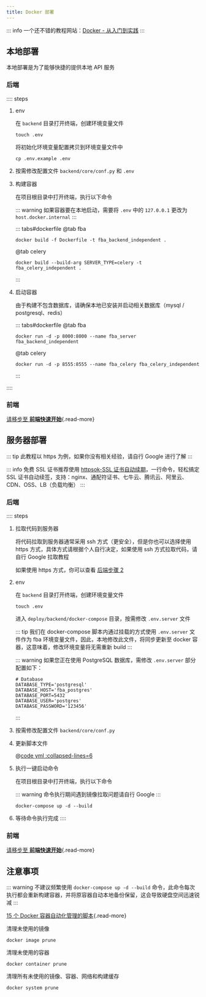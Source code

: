 ```yaml
---
title: Docker 部署
---
```


::: info
一个还不错的教程网站：[Docker - 从入门到实践](https://yeasy.gitbook.io/docker_practice)
:::

## 本地部署

本地部署是为了能够快捷的提供本地 API 服务

### 后端

:::: steps

1. env

   在 `backend` 目录打开终端，创建环境变量文件

   ```shell:no-line-numbers
   touch .env
   ```

   将初始化环境变量配置拷贝到环境变量文件中

   ```shell:no-line-numbers
   cp .env.example .env
   ```

2. 按需修改配置文件 `backend/core/conf.py` 和 `.env`
3. 构建容器

   在项目根目录中打开终端，执行以下命令

   ::: warning
   如果容器要在本地启动，需要将 `.env` 中的 `127.0.0.1` 更改为 `host.docker.internal`
   :::

   ::: tabs#dockerfile
   @tab fba

   ```shell:no-line-numbers
   docker build -f Dockerfile -t fba_backend_independent .
   ```

   @tab celery

   ```shell:no-line-numbers
   docker build --build-arg SERVER_TYPE=celery -t fba_celery_independent .
   ```

   :::

4. 启动容器

   由于构建不包含数据库，请确保本地已安装并启动相关数据库（mysql / postgresql、redis）

   ::: tabs#dockerfile
   @tab fba

   ```shell:no-line-numbers
   docker run -d -p 8000:8000 --name fba_server fba_backend_independent
   ```

   @tab celery

   ```shell:no-line-numbers
   docker run -d -p 8555:8555 --name fba_celery fba_celery_independent
   ```

   :::

::::

### 前端

[请移步至 **前端快速开始**](../../frontend/summary/quick-start.md){.read-more}

## 服务器部署

::: tip
此教程以 https 为例，如果你没有相关经验，请自行 Google 进行了解
:::

::: info
免费 SSL 证书推荐使用 [httpsok-SSL 证书自动续期](https://httpsok.com/p/4Qjd)，一行命令，轻松搞定 SSL
证书自动续签，支持：nginx、通配符证书、七牛云、腾讯云、阿里云、CDN、OSS、LB（负载均衡）
:::

### 后端

:::: steps

1. 拉取代码到服务器

   将代码拉取到服务器通常采用 ssh 方式（更安全），但是你也可以选择使用 https 方式，具体方式请根据个人自行决定，如果使用 ssh
   方式拉取代码，请自行 Google 拉取教程

   如果使用 https 方式，你可以查看 [后端步骤 2](../summary/quick-start.md#后端)

2. env

   在 `backend` 目录打开终端，创建环境变量文件

   ```shell:no-line-numbers
   touch .env
   ```

   进入 `deploy/backend/docker-compose` 目录，按需修改 `.env.server` 文件

   ::: tip
   我们在 docker-compose 脚本内通过挂载的方式使用 `.env.server` 文件作为 fba 环境变量文件，因此，本地修改此文件，将同步更新至
   docker 容器，这意味着，修改环境变量将无需重新 build
   :::

   ::: warning
   如果您正在使用 PostgreSQL 数据库，需修改 `.env.server` 部分配置如下：

   ```dotenv:no-line-numbers
   # Database
   DATABASE_TYPE='postgresql'
   DATABASE_HOST='fba_postgres'
   DATABASE_PORT=5432
   DATABASE_USER='postgres'
   DATABASE_PASSWORD='123456'
   ```

   :::

3. 按需修改配置文件 `backend/core/conf.py`

4. 更新脚本文件

   @[code yml :collapsed-lines=6](../../code/docker-compose.yml)

5. 执行一键启动命令

   在项目根目录中打开终端，执行以下命令

   ::: warning
   命令执行期间遇到镜像拉取问题请自行 Google
   :::

   ```shell:no-line-numbers
   docker-compose up -d --build
   ```

6. 等待命令执行完成
   ::::

### 前端

[请移步至 **前端快速开始**](../../frontend/deploy/docker.md){.read-more}

## 注意事项

::: warning
不建议频繁使用 `docker-compose up -d --build` 命令，此命令每次执行都会重新构建容器，并将原容器自动本地备份保留，这会导致硬盘空间迅速锐减
:::

[15 个 Docker 容器自动化管理的脚本](https://www.yuque.com/fcant/devops/itkfyytisf9z84y6){.read-more}

清理未使用的镜像

```shell:no-line-numbers
docker image prune
```

清理未使用的容器

```shell:no-line-numbers
docker container prune
```

清理所有未使用的镜像、容器、网络和构建缓存

```shell:no-line-numbers
docker system prune
```
